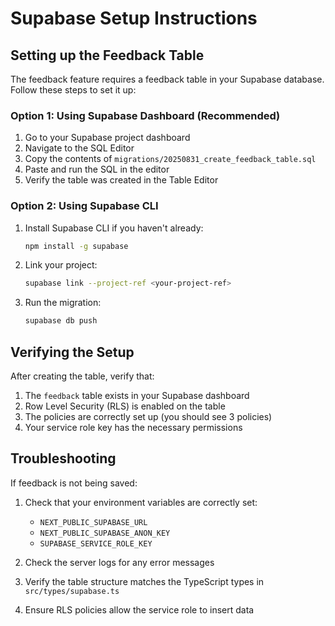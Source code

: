 # Supabase Setup Instructions

## Setting up the Feedback Table

The feedback feature requires a feedback table in your Supabase database. Follow these steps to set it up:

### Option 1: Using Supabase Dashboard (Recommended)

1. Go to your Supabase project dashboard
2. Navigate to the SQL Editor
3. Copy the contents of `migrations/20250831_create_feedback_table.sql`
4. Paste and run the SQL in the editor
5. Verify the table was created in the Table Editor

### Option 2: Using Supabase CLI

1. Install Supabase CLI if you haven't already:
   ```bash
   npm install -g supabase
   ```

2. Link your project:
   ```bash
   supabase link --project-ref <your-project-ref>
   ```

3. Run the migration:
   ```bash
   supabase db push
   ```

## Verifying the Setup

After creating the table, verify that:

1. The `feedback` table exists in your Supabase dashboard
2. Row Level Security (RLS) is enabled on the table
3. The policies are correctly set up (you should see 3 policies)
4. Your service role key has the necessary permissions

## Troubleshooting

If feedback is not being saved:

1. Check that your environment variables are correctly set:
   - `NEXT_PUBLIC_SUPABASE_URL`
   - `NEXT_PUBLIC_SUPABASE_ANON_KEY`
   - `SUPABASE_SERVICE_ROLE_KEY`

2. Check the server logs for any error messages
3. Verify the table structure matches the TypeScript types in `src/types/supabase.ts`
4. Ensure RLS policies allow the service role to insert data